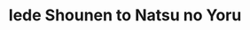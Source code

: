 --- 
title: "Iede Shounen to Natsu no Yoru"
publishdate: "2019-3-4T16:48:46+02:00"
src: "https://365manga.net/manga/iede-shounen-to-natsu-no-yoru"
image: "https://data.365manga.net/images/thumbnails/30363-iede-shounen-to-natsu-no-yoru.jpg"
description: " Contains several oneshots: • Iede Shounen to Natsu no Yoru • Bukicho-san no Koi no Hanashi • 25 Nichi he no Love Letter • Jouzu na Kimi no Tsukamaekata • Kirakira no Sekai"
---